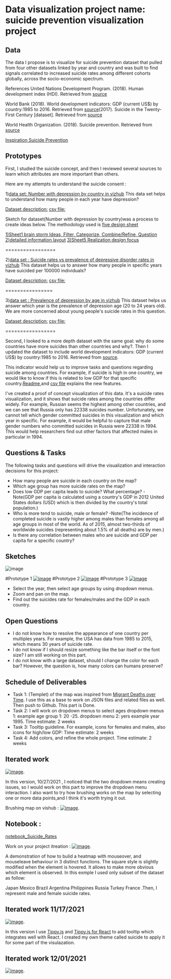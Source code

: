 
# Data visualization project name: suicide prevention visualization project

## Data

The data I propose is to visualize for suicide prevention dataset that pulled from four other datasets linked by year and country and was built to find signals correlated to increased suicide rates among different cohorts globally, across the socio-economic spectrum.

References United Nations Development Program. (2018). Human development index (HDI). Retrieved from [source](http://hdr.undp.org/en/indicators/137506)

World Bank (2018). World development indicators: GDP (current US$) by country:1985 to 2016. Retrieved from [source](http://databank.worldbank.org/data/source/world-development-indicators#)(2017). Suicide in the Twenty-First Century [dataset]. Retrieved from [source](https://www.kaggle.com/szamil/suicide-in-the-twenty-first-century/notebook)

World Health Organization. (2018). Suicide prevention. Retrieved from [source](http://www.who.int/mental_health/suicide-prevention/en/)

[Inspiration Suicide Prevention](https://www.kaggle.com/russellyates88/suicide-rates-overview-1985-to-2016?select=master.csv)

## Prototypes

First, I studied the suicide concept, and then I reviewed several sources to learn which attributes are more important than others.

Here are my attempts to understand the suicide consent :

1)[data set: Number with depression by country in vizhub](https://vizhub.com/mnalk/e116a887f76a43fbb5d0025e4e30b7aa)
This data set helps to understand how many people in each year have depression? 

[Dataset description:](https://gist.github.com/mnalk/55e775e87b4232179fdd45a1db9ec129#file-readme-md)
[csv file:](https://gist.github.com/mnalk/55e775e87b4232179fdd45a1db9ec129#file-number-with-depression-by-country-csv)

Sketch for dataset(Number with depression by country)was a process to create ideas below. The methodology used is [five design sheet](http://fds.design/)

[1)Sheet1 brain storm Ideas, Filter, Categorize, Combine/Refine, Question](https://drive.google.com/file/d/1NCOTkhhsna9SWYfg8CBFj2H690CpC4hv/view?usp=sharing)
[2)detailed information layout](https://drive.google.com/file/d/1_8XG48Z8timFpfSb7P3kl1ZauzUSeYGc/view?usp=sharing)
[3)Sheet5 Realization design focus](https://drive.google.com/file/d/1zGlNXhuhS_bkPF_lhgWrh4I864fhVawl/view?usp=sharing)

=================

2)[data set : Suicide rates vs prevalence of depressive disorder rates in vizhub](https://vizhub.com/mnalk/12565fba83094a0da620f44c933912ac)
This dataset helps us to answer how many people in specific years have suicided per 100000 individuals? 

[Dataset description:](https://gist.github.com/mnalk/b84ad44d70b8ac709d1cefc01403a683#file-readme-md)
[csv file:](https://gist.github.com/mnalk/b84ad44d70b8ac709d1cefc01403a683#file-suicide_rates_vs_prevalence_of_depressive_disorder_rates-csv)

================

3)[data set : Prevalence of depression by age in vizhub](https://vizhub.com/mnalk/e0665cc83fa34b4eac18031abb66f77e)
This dataset helps us answer which year is the prevalence of depression age (20 to 24 years old). We are more concerned about young people's suicide rates in this question.

[Dataset description:](https://gist.github.com/mnalk/d869d823ccb0ec67cfaecd3939469e39#file-readme-md)
[csv file:](https://gist.github.com/mnalk/d869d823ccb0ec67cfaecd3939469e39#file-prevalence-of-depression-by-age-csv)

=================

Second, I looked to a more depth dataset with the same goal: why do some countries have more suicides than other countries and why?. Then I updated the dataset to include world development indicators: GDP (current US$) by country:1985 to 2016. Retrieved from [source](http://databank.worldbank.org/data/source/world-development-indicators#).

This indicator would help us to improve tasks and questions regarding suicide among countries. For example, if suicide is high in one country, we would like to know if this is related to low GDP for that specific country.[Readme](https://gist.github.com/mnalk/9774fb9b221cfad2d21c387ff2e417ca#file-readme-md),and [csv file](
https://gist.githubusercontent.com/mnalk/9774fb9b221cfad2d21c387ff2e417ca/raw/feb0bb276f8606781d781a3af18a6e32e3fc418e/Suicide_Rates.csv) explains the new features.


I've created a proof of concept visualization of this data. It's a suicide rates visualization, and it shows that suicide rates among the countries differ widely. For example, Russian seems the highest among other countries, and we can see that Russia only has 22338 suicides number. Unfortunately, we cannot tell which gender committed suicides in this visualization and which year in specific.
For example, it would be helpful to capture that male gender numbers who committed suicides in Russia were 22338 in 1994. This would help researchers find out other factors that affected males in particular in 1994.


## Questions & Tasks
The following tasks and questions will drive the visualization and interaction decisions for this project:

* How many people are suicide in each country on the map?
* Which age group has more suicide rates on the map?
* Does low GDP per capita leads to suicide? What percentage?
-Note(GDP per capita is calculated using a country's GDP in 2012 United States dollars (USD) which is then divided by the country's total population.)
* Who is more tend to suicide, male or female? 
-Note(The incidence of completed suicide is vastly higher among males than females among all age groups in most of the world. As of 2015, almost two-thirds of worldwide suicides (representing about 1.5% of all deaths) are by men.)
* Is there any correlation between males who are suicide and GDP per capita for a specific country?

## Sketches
![image](https://user-images.githubusercontent.com/70254281/134373006-83e46552-e38d-4bed-a7e7-fdc8f625cf44.jpeg)

#Prototype 1
[![image](https://user-images.githubusercontent.com/70254281/137199180-dba65b29-3646-40b8-8a71-524d6ef49077.GIF)](https://vizhub.com/mnalk/761c8d9681ae455c96ab92813271431b)
#Prototype 2
[![image](https://user-images.githubusercontent.com/70254281/137198347-841f1f3c-23c4-4e83-b296-b1468d344218.png)](https://vizhub.com/mnalk/d9ce801e7d6a4e16a5c67cbe501f883e)
#Prototype 3
[![image](https://user-images.githubusercontent.com/70254281/134232441-34cf632a-9233-4227-b8d6-7a84c44f8ddd.GIF)](https://vizhub.com/mnalk/86cf45b181914194852f165c5146c597)


* Select the year, then select age groups by using dropdown menus.
* Zoom and pan on the map.
* Find out the suicides rate for females/males and the GDP in each country.

## Open Questions
* I do not know how to resolve the appearance of one country per multiples years. For example, the USA has data from 1985 to 2015, which means 30 years of suicide rate.
* I do not know if I should resize something like the bar itself or the font size? I am still working on this part.
* I do not know with a large dataset, should I change the color for each bar? However, the question is, how many colors can humans preserve?

## Schedule of Deliverables
* Task 1: (Templet) of the map was inspired from [Migrant Deaths over Time](https://bl.ocks.org/curran/raw/a479b91bba14d633487e/?raw=true). I use this as a base to work on JSON files and related files as well. Then push to Github. This part is Done.
* Task 2: I will work on dropdown menus to select ages dropdown menus 1: example age group 1: 20 -25. dropdown menu 2:  yers example year 1995. Time estimate: 2 weeks
* Task 3: Tooltip guideline. For example, icons for females and males, also icons for high/low GDP: Time estimate: 2 weeks
* Task 4: Add colors, and refine the whole project. Time estimate: 2 weeks

## Iterated work 
[![image](https://user-images.githubusercontent.com/70254281/138611502-7c706de6-842f-4a15-892e-07e38b4e5a27.GIF)](https://mnalk.github.io/vis/index.html).

In this version, 10/27/2021 , I noticed that the two dropdown means creating issues, so I would work on this part to improve the dropdown menu interaction. I also want to try how brushing works on the map by selecting one or more data points,and I think it's worth trying it out. 

Brushing map on vishub :
[![image](https://user-images.githubusercontent.com/70254281/139157190-f3ae9573-2708-43d9-bf4f-2f19e425c03c.GIF)](https://vizhub.com/mnalk/df74a298d1ec4af78f39f52a657a0853).

## Notebook : 
[notebook_Suicide_Rates](https://github.com/mnalk/notebook_Suicide_Rates)

Work on your project itreation :
[![image](https://user-images.githubusercontent.com/70254281/140659774-68f36833-cbe8-4cec-9f1d-5b31baf1a4fe.png)](https://vizhub.com/mnalk/ee8312b21b714a7e93e02abb3a182536?file=README.md).

A demonstration of how to bulid a heatmap with mouseover, and mouseleave behaviour in 3 distinct functions. The square style is slightly modified when the element is hovered. It allows to make more obvious which element is observed. In this exmple I used only subset of the dataset as follow:

Japan Mexico Brazil Argentina Philippines Russia Turkey France .Then, I represent male and female suicide rates.

## Iterated work  11/17/2021

[![image](https://user-images.githubusercontent.com/70254281/142287239-3cbcbd7a-4665-4016-bbf9-12461143caf4.png)](https://vizhub.com/mnalk/275285a786384534b21a15445fdb1179).

In this version I use [Tippy.js](https://atomiks.github.io/tippyjs/v6/getting-started/) and [Tippy.js for React](https://github.com/atomiks/tippyjs-react/) to add tooltip which integrates well with React. I created  my own theme called suicide to apply it for some part of the visulazation.


## Iterated work  12/01/2021

[![image](https://user-images.githubusercontent.com/70254281/143970829-fa9f23e8-8311-4ebe-81bc-104cc625bbd6.png)](https://vizhub.com/mnalk/76426e87c1994e7dad27a64c93c4a417?edit=files&file=index.html&mode=mini).



